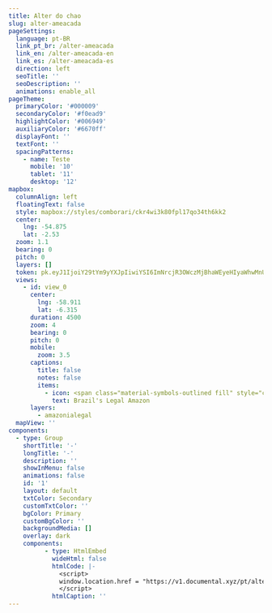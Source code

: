 ```yaml
---
title: Alter do chao
slug: alter-ameacada
pageSettings:
  language: pt-BR
  link_pt_br: /alter-ameacada
  link_en: /alter-ameacada-en
  link_es: /alter-ameacada-es
  direction: left
  seoTitle: ''
  seoDescription: ''
  animations: enable_all
pageTheme:
  primaryColor: '#000009'
  secondaryColor: '#f0ead9'
  highlightColor: '#006949'
  auxiliaryColor: '#6670ff'
  displayFont: ''
  textFont: ''
  spacingPatterns:
    - name: Teste
      mobile: '10'
      tablet: '11'
      desktop: '12'
mapbox:
  columnAlign: left
  floatingText: false
  style: mapbox://styles/comborari/ckr4wi3k80fpl17qo34th6kk2
  center:
    lng: -54.875
    lat: -2.53
  zoom: 1.1
  bearing: 0
  pitch: 0
  layers: []
  token: pk.eyJ1IjoiY29tYm9yYXJpIiwiYSI6ImNrcjR3OWczMjBhaWEyeHIyaWhwMnUzNHcifQ.Yv7o7kj1ImyC9Rn-egF0TQ
  views:
    - id: view_0
      center:
        lng: -58.911
        lat: -6.315
      duration: 4500
      zoom: 4
      bearing: 0
      pitch: 0
      mobile:
        zoom: 3.5
      captions:
        title: false
        notes: false
        items:
          - icon: <span class="material-symbols-outlined fill" style="color:white">show_chart</span>
            text: Brazil's Legal Amazon
      layers:
        - amazonialegal
  mapView: ''
components:
  - type: Group
    shortTitle: '-'
    longTitle: '-'
    description: ''
    showInMenu: false
    animations: false
    id: '1'
    layout: default
    txtColor: Secondary
    customTxtColor: ''
    bgColor: Primary
    customBgColor: ''
    backgroundMedia: [] 
    overlay: dark
    components:
          - type: HtmlEmbed
            wideHtml: false
            htmlCode: |-
              <script>
              window.location.href = "https://v1.documental.xyz/pt/alter-ameacada";
              </script>
            htmlCaption: ''
---
```

